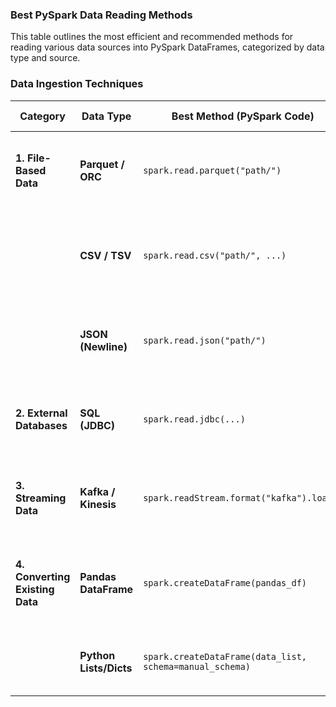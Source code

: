 ### Best PySpark Data Reading Methods

This table outlines the most efficient and recommended methods for reading various data sources into PySpark DataFrames, categorized by data type and source.

### Data Ingestion Techniques

| **Category** | **Data Type** | **Best Method (PySpark Code)** | **Key Best Practice & Rationale** | 
 | ----- | ----- | ----- | ----- | 
| **1. File-Based Data** | **Parquet / ORC** | `spark.read.parquet("path/")` | **Best performance.** These formats are column-oriented and include schema metadata, avoiding the need for `inferSchema`. | 
|  | **CSV / TSV** | `spark.read.csv("path/", ...)` | Always set `inferSchema=False` and **provide an explicit schema** (`schema=StructType(...)`) for large-scale optimization. | 
|  | **JSON (Newline)** | `spark.read.json("path/")` | Provide a manual schema to avoid performance hits from inference, especially with complex nested JSON structures. | 
| **2. External Databases** | **SQL (JDBC)** | `spark.read.jdbc(...)` | **Parallelize the read** using `partitionColumn`, `lowerBound`, `upperBound`, and `numPartitions` to distribute the load across Spark executors. | 
| **3. Streaming Data** | **Kafka / Kinesis** | `spark.readStream.format("kafka").load()` | Use the `readStream` API. **Explicitly define the schema** for the message payload (e.g., JSON or Avro data within the Kafka value column). | 
| **4. Converting Existing Data** | **Pandas DataFrame** | `spark.createDataFrame(pandas_df)` | **Most efficient bridge.** This is the preferred method for converting data that is already loaded into Python's memory (driver node) into a Spark DataFrame. | 
|  | **Python Lists/Dicts** | `spark.createDataFrame(data_list, schema=manual_schema)` | Best for small, in-memory data. Define a schema for clean, predictable column typing. |
